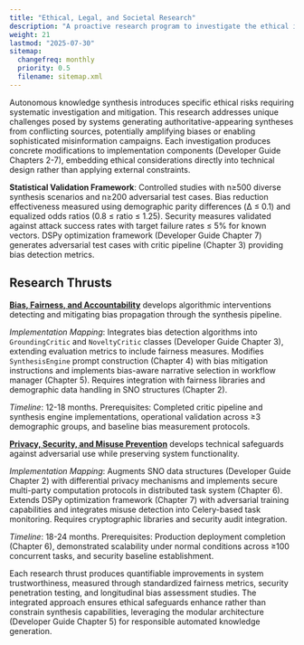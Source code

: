 ```yaml
---
title: "Ethical, Legal, and Societal Research"
description: "A proactive research program to investigate the ethical implications of CNS 2.0 and develop frameworks for its responsible deployment."
weight: 21
lastmod: "2025-07-30"
sitemap:
  changefreq: monthly
  priority: 0.5
  filename: sitemap.xml
---
```


Autonomous knowledge synthesis introduces specific ethical risks requiring systematic investigation and mitigation. This research addresses unique challenges posed by systems generating authoritative-appearing syntheses from conflicting sources, potentially amplifying biases or enabling sophisticated misinformation campaigns. Each investigation produces concrete modifications to implementation components (Developer Guide Chapters 2-7), embedding ethical considerations directly into technical design rather than applying external constraints.

**Statistical Validation Framework**: Controlled studies with n≥500 diverse synthesis scenarios and n≥200 adversarial test cases. Bias reduction effectiveness measured using demographic parity differences (Δ ≤ 0.1) and equalized odds ratios (0.8 ≤ ratio ≤ 1.25). Security measures validated against attack success rates with target failure rates ≤ 5% for known vectors. DSPy optimization framework (Developer Guide Chapter 7) generates adversarial test cases with critic pipeline (Chapter 3) providing bias detection metrics.

## Research Thrusts

**[Bias, Fairness, and Accountability](./1-bias-fairness-and-accountability/)** develops algorithmic interventions detecting and mitigating bias propagation through the synthesis pipeline.

*Implementation Mapping*: Integrates bias detection algorithms into `GroundingCritic` and `NoveltyCritic` classes (Developer Guide Chapter 3), extending evaluation metrics to include fairness measures. Modifies `SynthesisEngine` prompt construction (Chapter 4) with bias mitigation instructions and implements bias-aware narrative selection in workflow manager (Chapter 5). Requires integration with fairness libraries and demographic data handling in SNO structures (Chapter 2).

*Timeline*: 12-18 months. Prerequisites: Completed critic pipeline and synthesis engine implementations, operational validation across ≥3 demographic groups, and baseline bias measurement protocols.

**[Privacy, Security, and Misuse Prevention](./2-privacy-security-and-misuse-prevention/)** develops technical safeguards against adversarial use while preserving system functionality.

*Implementation Mapping*: Augments SNO data structures (Developer Guide Chapter 2) with differential privacy mechanisms and implements secure multi-party computation protocols in distributed task system (Chapter 6). Extends DSPy optimization framework (Chapter 7) with adversarial training capabilities and integrates misuse detection into Celery-based task monitoring. Requires cryptographic libraries and security audit integration.

*Timeline*: 18-24 months. Prerequisites: Production deployment completion (Chapter 6), demonstrated scalability under normal conditions across ≥100 concurrent tasks, and security baseline establishment.

Each research thrust produces quantifiable improvements in system trustworthiness, measured through standardized fairness metrics, security penetration testing, and longitudinal bias assessment studies. The integrated approach ensures ethical safeguards enhance rather than constrain synthesis capabilities, leveraging the modular architecture (Developer Guide Chapter 5) for responsible automated knowledge generation.

